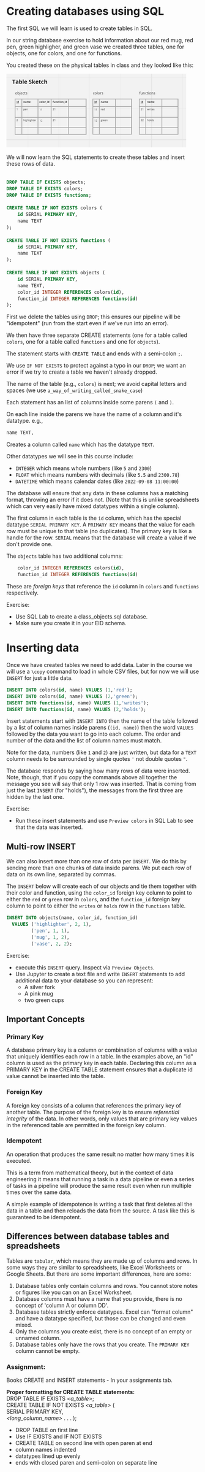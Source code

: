 # Creating databases using SQL

The first SQL we will learn is used to create tables in SQL.

In our string database exercise to hold information about our red mug, red pen, green highligher, and green vase we created three tables, one for objects, one for colors, and one for functions.

You created these on the physical tables in class and they looked like this:

![](images/objects_tables.png)

We will now learn the SQL statements to create these tables and insert these rows of data.

```sql

DROP TABLE IF EXISTS objects;
DROP TABLE IF EXISTS colors;
DROP TABLE IF EXISTS functions;

CREATE TABLE IF NOT EXISTS colors (
    id SERIAL PRIMARY KEY,
    name TEXT
);

CREATE TABLE IF NOT EXISTS functions (
    id SERIAL PRIMARY KEY,
    name TEXT
);

CREATE TABLE IF NOT EXISTS objects (
    id SERIAL PRIMARY KEY,
    name TEXT,
    color_id INTEGER REFERENCES colors(id),
    function_id INTEGER REFERENCES functions(id)
);

```

First we delete the tables using `DROP`; this ensures our pipeline will be "idempotent" (run from the start even if we've run into an error).

We then have three separate CREATE statements (one for a table called `colors`, one for a table called `functions` and one for `objects`). 

The statement starts with `CREATE TABLE` and ends with a semi-colon `;`.

We use `IF NOT EXISTS` to protect against a typo in our `DROP`; we want an error if we try to create a table we haven't already dropped.

The name of the table (e.g., `colors`) is next; we avoid capital letters and spaces (we use `a_way_of_writing_called_snake_case`)

Each statement has an list of columns inside some parens `(` and `)`. 

On each line inside the parens we have the name of a column and it's datatype. e.g.,


```sql
name TEXT,
```

Creates a column called `name` which has the datatype `TEXT`. 

Other datatypes we will see in this course include:

- `INTEGER` which means whole numbers (like `5` and `2300`)
- `FLOAT` which means numbers with decimals (like `5.5` and `2300.78`)
- `DATETIME` which means calendar dates (like `2022-09-08 11:00:00`)

The database will ensure that any data in these columns has a matching format, throwing an error if it does not. (Note that this is unlike spreadsheets which can very easily have mixed datatypes within a single column).

The first column in each table is the `id` column, which has the special datatype `SERIAL PRIMARY KEY`. A `PRIMARY KEY` means that the value for each row must be unique to that table (no duplicates). The primary key is like a handle for the row. `SERIAL` means that the database will create a value if we don't provide one.

The `objects` table has two additional columns:

```sql
    color_id INTEGER REFERENCES colors(id),
    function_id INTEGER REFERENCES functions(id)
```

These are *foreign keys* that reference the `id` column in `colors` and `functions` respectively.

Exercise:

- Use SQL Lab to create a class_objects.sql database.
- Make sure you create it in your EID schema.


# Inserting data

Once we have created tables we need to add data. Later in the course we will use a `\copy` command to load in whole CSV files, but for now we will use `INSERT` for just a little data.


```sql
INSERT INTO colors(id, name) VALUES (1,'red');
INSERT INTO colors(id, name) VALUES (2,'green');
INSERT INTO functions(id, name) VALUES (1,'writes');
INSERT INTO functions(id, name) VALUES (2,'holds');
```

Insert statements start with `INSERT INTO` then the name of the table followed by a list of column names inside parens (`(id, name)`) then the word `VALUES` followed by the data you want to go into each column.  The order and number of the data and the list of column names must match.

Note for the data, numbers (like `1` and `2`) are just written, but data for a `TEXT` column needs to be surrounded by single quotes `'` not double quotes `"`.

The database responds by saying how many rows of data were inserted. Note, though, that if you copy the commands above all together the message you see will say that only 1 row was inserted. That is coming from just the last `INSERT` (for "holds"), the messages from the first three are hidden by the last one.

Exercise:
- Run these insert statements and use `Preview colors` in SQL Lab to see that the data was inserted.

## Multi-row INSERT

We can also insert more than one row of data per `INSERT`. We do this by sending more than one chunks of data inside parens. We put each row of data on its own line, separated by commas.

The `INSERT` below will create each of our objects and tie them together with their color and function, using the `color_id` foreign key column to point to either the `red` or `green` row in `colors`, and the `function_id` foreign key column to point to either the `writes` or `holds` row in the `functions` table.

```sql
INSERT INTO objects(name, color_id, function_id) 
  VALUES ('highlighter', 2, 1),
         ('pen', 1, 1),
         ('mug', 1, 2),
         ('vase', 2, 2);  
```

Exercise:

- execute this `INSERT` query. Inspect via `Preview Objects`.
- Use Jupyter to create a text file and write `INSERT` statements to add additional data to your database so you can represent:
    - A silver fork
    - A pink mug
    - two green cups

## Important Concepts
### Primary Key
A database primary key is a column or combination of columns with a value that uniquely identifies 
each row in a table. In the examples above, an "id" column is used as the primary key in each table.
Declaring this column as a PRIMARY KEY in the CREATE TABLE statement ensures that a duplicate id
value cannot be inserted into the table.

### Foreign Key
A foreign key consists of a column that references the primary key of another table.  The purpose 
of the foreign key is to ensure *referential integrity* of the data. In other words, only values 
that are primary key values in the referenced table are permitted in the foreign key column.

### Idempotent
An operation that produces the same result no matter how many times it is executed.

This is a term from mathematical theory, but in the context of data engineering it means that 
running a task in a data pipeline or even a series of tasks in a pipeline will produce the same 
result even when run multiple times over the same data.

A simple example of idempotence is writing a task that first deletes all the data in a table
and then reloads the data from the source. A task like this is guaranteed to be idempotent.

## Differences between database tables and spreadsheets

Tables are `tabular`, which means they are made up of columns and rows. In some ways they are similar to spreadsheets, like Excel Worksheets or Google Sheets. But there are some important differences, here are some:

1. Database tables only contain columns and rows. You cannot store notes or figures like you can on an Excel Worksheet.
2. Database columns must have a name that you provide, there is no concept of 'column A or column DD'. 
3. Database tables strictly enforce datatypes. Excel can "format column" and have a datatype specified, but those can be changed and even mixed.
4. Only the columns you create exist, there is no concept of an empty or unnamed column.
5. Database tables only have the rows that you create. The `PRIMARY KEY` column cannot be empty. 

### Assignment:
Books CREATE and INSERT statements - In your assignments tab.   

**Proper formatting for CREATE TABLE statements:**  
DROP TABLE IF EXISTS *<a_table>*;  
CREATE TABLE IF NOT EXISTS *<a_table>* (   
    *<column1>*          SERIAL PRIMARY KEY,  
    *<column2>*          *<datatype>*
    *<long_column_name>* *<datatype>*
    .
    .
    .
);
- DROP TABLE on first line
- Use IF EXISTS and IF NOT EXISTS
- CREATE TABLE on second line with open paren at end
- column names indented
- datatypes lined up evenly
- ends with closed paren and semi-colon on separate line

